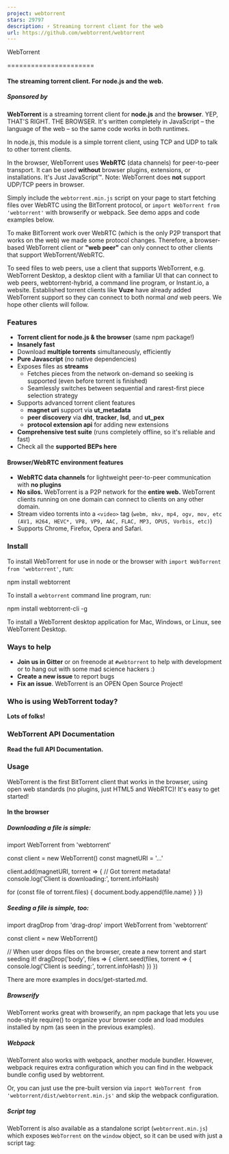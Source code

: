 ```yaml
---
project: webtorrent
stars: 29797
description: ⚡️ Streaming torrent client for the web
url: https://github.com/webtorrent/webtorrent
---
```


  
  
WebTorrent  
  

======================

#### The streaming torrent client. For node.js and the web.

##### Sponsored by        

  

**WebTorrent** is a streaming torrent client for **node.js** and the **browser**. YEP, THAT'S RIGHT. THE BROWSER. It's written completely in JavaScript – the language of the web – so the same code works in both runtimes.

In node.js, this module is a simple torrent client, using TCP and UDP to talk to other torrent clients.

In the browser, WebTorrent uses **WebRTC** (data channels) for peer-to-peer transport. It can be used **without** browser plugins, extensions, or installations. It's Just JavaScript™. Note: WebTorrent does **not** support UDP/TCP peers in browser.

Simply include the `webtorrent.min.js` script on your page to start fetching files over WebRTC using the BitTorrent protocol, or `import WebTorrent from 'webtorrent'` with browserify or webpack. See demo apps and code examples below.

To make BitTorrent work over WebRTC (which is the only P2P transport that works on the web) we made some protocol changes. Therefore, a browser-based WebTorrent client or **"web peer"** can only connect to other clients that support WebTorrent/WebRTC.

To seed files to web peers, use a client that supports WebTorrent, e.g. WebTorrent Desktop, a desktop client with a familiar UI that can connect to web peers, webtorrent-hybrid, a command line program, or Instant.io, a website. Established torrent clients like **Vuze** have already added WebTorrent support so they can connect to both normal _and_ web peers. We hope other clients will follow.

### Features

-   **Torrent client for node.js & the browser** (same npm package!)
-   **Insanely fast**
-   Download **multiple torrents** simultaneously, efficiently
-   **Pure Javascript** (no native dependencies)
-   Exposes files as **streams**
    -   Fetches pieces from the network on-demand so seeking is supported (even before torrent is finished)
    -   Seamlessly switches between sequential and rarest-first piece selection strategy
-   Supports advanced torrent client features
    -   **magnet uri** support via **ut\_metadata**
    -   **peer discovery** via **dht**, **tracker**, **lsd**, and **ut\_pex**
    -   **protocol extension api** for adding new extensions
-   **Comprehensive test suite** (runs completely offline, so it's reliable and fast)
-   Check all the **supported BEPs here**

#### Browser/WebRTC environment features

-   **WebRTC data channels** for lightweight peer-to-peer communication with **no plugins**
-   **No silos.** WebTorrent is a P2P network for the **entire web.** WebTorrent clients running on one domain can connect to clients on any other domain.
-   Stream video torrents into a `<video>` tag (`webm, mkv, mp4, ogv, mov, etc (AV1, H264, HEVC*, VP8, VP9, AAC, FLAC, MP3, OPUS, Vorbis, etc)`)
-   Supports Chrome, Firefox, Opera and Safari.

### Install

To install WebTorrent for use in node or the browser with `import WebTorrent from 'webtorrent'`, run:

npm install webtorrent

To install a `webtorrent` command line program, run:

npm install webtorrent-cli -g

To install a WebTorrent desktop application for Mac, Windows, or Linux, see WebTorrent Desktop.

### Ways to help

-   **Join us in Gitter** or on freenode at `#webtorrent` to help with development or to hang out with some mad science hackers :)
-   **Create a new issue** to report bugs
-   **Fix an issue**. WebTorrent is an OPEN Open Source Project!

### Who is using WebTorrent today?

**Lots of folks!**

### WebTorrent API Documentation

**Read the full API Documentation.**

### Usage

WebTorrent is the first BitTorrent client that works in the browser, using open web standards (no plugins, just HTML5 and WebRTC)! It's easy to get started!

#### In the browser

##### Downloading a file is simple:

import WebTorrent from 'webtorrent'

const client \= new WebTorrent()
const magnetURI \= '...'

client.add(magnetURI, torrent \=> {
  // Got torrent metadata!
  console.log('Client is downloading:', torrent.infoHash)

  for (const file of torrent.files) {
    document.body.append(file.name)
  }
})

##### Seeding a file is simple, too:

import dragDrop from 'drag-drop'
import WebTorrent from 'webtorrent'

const client \= new WebTorrent()

// When user drops files on the browser, create a new torrent and start seeding it!
dragDrop('body', files \=> {
  client.seed(files, torrent \=> {
    console.log('Client is seeding:', torrent.infoHash)
  })
})

There are more examples in docs/get-started.md.

##### Browserify

WebTorrent works great with browserify, an npm package that lets you use node\-style require() to organize your browser code and load modules installed by npm (as seen in the previous examples).

##### Webpack

WebTorrent also works with webpack, another module bundler. However, webpack requires extra configuration which you can find in the webpack bundle config used by webtorrent.

Or, you can just use the pre-built version via `import WebTorrent from 'webtorrent/dist/webtorrent.min.js'` and skip the webpack configuration.

##### Script tag

WebTorrent is also available as a standalone script (`webtorrent.min.js`) which exposes `WebTorrent` on the `window` object, so it can be used with just a script tag:

<script type\='module'\>
  import WebTorrent from 'webtorrent.min.js'
</script\>

The WebTorrent script is also hosted on fast, reliable CDN infrastructure (Cloudflare and MaxCDN) for easy inclusion on your site:

<script type\='module'\>
  import WebTorrent from 'https://esm.sh/webtorrent'
</script\>

##### Chrome App

If you want to use WebTorrent in a Chrome App, you can include the following script:

<script type\='module'\>
  import WebTorrent from 'webtorrent.chromeapp.js'
</script\>

Be sure to enable the `chrome.sockets.udp` and `chrome.sockets.tcp` permissions!

#### In Node.js

WebTorrent also works in node.js, using the _same npm package!_ It's mad science!

**NOTE**: To connect to "web peers" (browsers) in addition to normal BitTorrent peers, use webtorrent-hybrid which includes WebRTC support for node.

#### As a command line app

WebTorrent is also available as a command line app. Here's how to use it:

$ npm install webtorrent-cli -g
$ webtorrent --help

To download a torrent:

$ webtorrent magnet\_uri

To stream a torrent to a device like **AirPlay** or **Chromecast**, just pass a flag:

$ webtorrent magnet\_uri --airplay

There are many supported streaming options:

\--airplay               Apple TV
--chromecast            Chromecast
--mplayer               MPlayer
--mpv                   MPV
--omx \[jack\]            omx \[default: hdmi\]
--vlc                   VLC
--xbmc                  XBMC
--stdout                standard out \[implies --quiet\]

In addition to magnet uris, WebTorrent supports many ways to specify a torrent.

### Talks about WebTorrent

-   Sep 2017 - Nordic JS - Get Rich Quick With P2P Crypto Currency
-   May 2017 - Char.la - WebTorrent and Peerify (Spanish)
-   Nov 2016 - NodeConf Argentina - Real world Electron: Building Cross-platform desktop apps with JavaScript
-   May 2016 - SIGNAL Conference - BitTorrent in the Browser
-   May 2015 - Data Terra Nemo - WebTorrent: Mother of all demos
-   May 2015 - Data Terra Nemo - WebRTC Everywhere
-   Nov 2014 - JSConf Asia - How WebTorrent Works
-   Sep 2014 - NodeConf EU - WebRTC Mad Science (first working WebTorrent demo)
-   Apr 2014 - CraftConf - Bringing BitTorrent to the Web
-   May 2014 - JS.LA - How I Built a BitTorrent Client in the Browser (progress update; node client working)
-   Oct 2013 - RealtimeConf - WebRTC Black Magic (first mention of idea for WebTorrent)

### Modules

Most of the active development is happening inside of small npm packages which are used by WebTorrent.

#### The Node Way™

> "When applications are done well, they are just the really application-specific, brackish residue that can't be so easily abstracted away. All the nice, reusable components sublimate away onto github and npm where everybody can collaborate to advance the commons." — substack from "how I write modules"

#### Modules

These are the main modules that make up WebTorrent:

module

tests

version

description

**webtorrent**

**torrent client (this module)**

bittorrent-dht

distributed hash table client

bittorrent-peerid

identify client name/version

bittorrent-protocol

bittorrent protocol stream

bittorrent-tracker

bittorrent tracker server/client

bittorrent-lsd

bittorrent local service discovery

create-torrent

create .torrent files

magnet-uri

parse magnet uris

parse-torrent

parse torrent identifiers

torrent-discovery

find peers via dht, tracker, and lsd

ut\_metadata

metadata for magnet uris (protocol extension)

ut\_pex

peer discovery (protocol extension)

#### Enable debug logs

In **node**, enable debug logs by setting the `DEBUG` environment variable to the name of the module you want to debug (e.g. `bittorrent-protocol`, or `*` to print **all logs**).

DEBUG=\* webtorrent

In the **browser**, enable debug logs by running this in the developer console:

localStorage.setItem('debug', '\*')

Disable by running this:

localStorage.removeItem('debug')

### License

MIT. Copyright (c) Feross Aboukhadijeh and WebTorrent, LLC.
